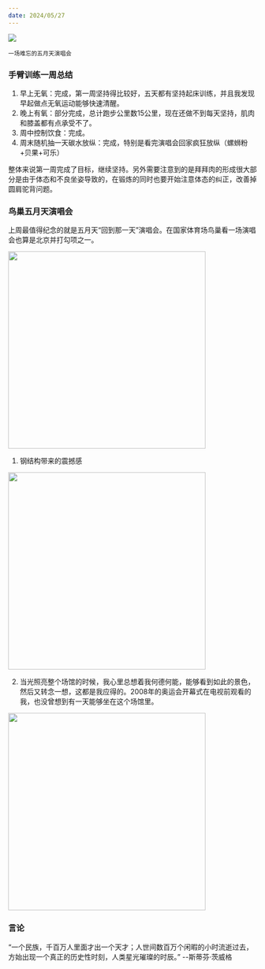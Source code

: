 ```yaml
---
date: 2024/05/27
---
```

<img src="https://cdn.xiaoqiuqiu.cn/20240527192314.png" />

<small>一场难忘的五月天演唱会</small>  

### 手臂训练一周总结

1. 早上无氧：完成，第一周坚持得比较好，五天都有坚持起床训练，并且我发现早起做点无氧运动能够快速清醒。
2. 晚上有氧：部分完成，总计跑步公里数15公里，现在还做不到每天坚持，肌肉和膝盖都有点承受不了。
3. 周中控制饮食：完成。
4. 周末随机抽一天碳水放纵：完成，特别是看完演唱会回家疯狂放纵（螺蛳粉+贝果+可乐）

整体来说第一周完成了目标，继续坚持。另外需要注意到的是拜拜肉的形成很大部分是由于体态和不良坐姿导致的，在锻炼的同时也要开始注意体态的纠正，改善掉圆肩驼背问题。

### 鸟巢五月天演唱会

上周最值得纪念的就是五月天“回到那一天”演唱会。在国家体育场鸟巢看一场演唱会也算是北京并打勾项之一。

<img src="https://cdn.xiaoqiuqiu.cn/20240527192521.png" width="400"/>

1. 钢结构带来的震撼感

<img src="https://cdn.xiaoqiuqiu.cn/20240527192434.png" width="400"/>

2. 当光照亮整个场馆的时候，我心里总想着我何德何能，能够看到如此的景色，然后又转念一想，这都是我应得的。2008年的奥运会开幕式在电视前观看的我，也没曾想到有一天能够坐在这个场馆里。

<img src="https://cdn.xiaoqiuqiu.cn/20240527192500.png" width="400"/>

### 言论

“一个民族，千百万人里面才出一个天才；人世间数百万个闲暇的小时流逝过去，方始出现一个真正的历史性时刻，人类星光璀璨的时辰。”          --斯蒂芬·茨威格
